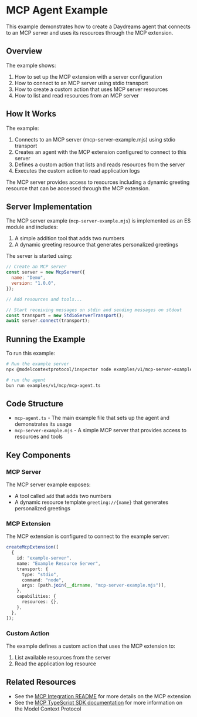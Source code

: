 # MCP Agent Example

This example demonstrates how to create a Daydreams agent that connects to an
MCP server and uses its resources through the MCP extension.

## Overview

The example shows:

1. How to set up the MCP extension with a server configuration
2. How to connect to an MCP server using stdio transport
3. How to create a custom action that uses MCP server resources
4. How to list and read resources from an MCP server

## How It Works

The example:

1. Connects to an MCP server (mcp-server-example.mjs) using stdio transport
2. Creates an agent with the MCP extension configured to connect to this server
3. Defines a custom action that lists and reads resources from the server
4. Executes the custom action to read application logs

The MCP server provides access to resources including a dynamic greeting
resource that can be accessed through the MCP extension.

## Server Implementation

The MCP server example (`mcp-server-example.mjs`) is implemented as an ES module
and includes:

1. A simple addition tool that adds two numbers
2. A dynamic greeting resource that generates personalized greetings

The server is started using:

```javascript
// Create an MCP server
const server = new McpServer({
  name: "Demo",
  version: "1.0.0",
});

// Add resources and tools...

// Start receiving messages on stdin and sending messages on stdout
const transport = new StdioServerTransport();
await server.connect(transport);
```

## Running the Example

To run this example:

```bash
# Run the example server
npx @modelcontextprotocol/inspector node examples/v1/mcp-server-example.mjs

# run the agent
bun run examples/v1/mcp/mcp-agent.ts
```

## Code Structure

- `mcp-agent.ts` - The main example file that sets up the agent and demonstrates
  its usage
- `mcp-server-example.mjs` - A simple MCP server that provides access to
  resources and tools

## Key Components

### MCP Server

The MCP server example exposes:

- A tool called `add` that adds two numbers
- A dynamic resource template `greeting://{name}` that generates personalized
  greetings

### MCP Extension

The MCP extension is configured to connect to the example server:

```typescript
createMcpExtension([
  {
    id: "example-server",
    name: "Example Resource Server",
    transport: {
      type: "stdio",
      command: "node",
      args: [path.join(__dirname, "mcp-server-example.mjs")],
    },
    capabilities: {
      resources: {},
    },
  },
]);
```

### Custom Action

The example defines a custom action that uses the MCP extension to:

1. List available resources from the server
2. Read the application log resource

## Related Resources

- See the
  [MCP Integration README](../../../packages/core/src/extensions/mcp/README.md)
  for more details on the MCP extension
- See the
  [MCP TypeScript SDK documentation](https://github.com/model-context-protocol/typescript-sdk)
  for more information on the Model Context Protocol
